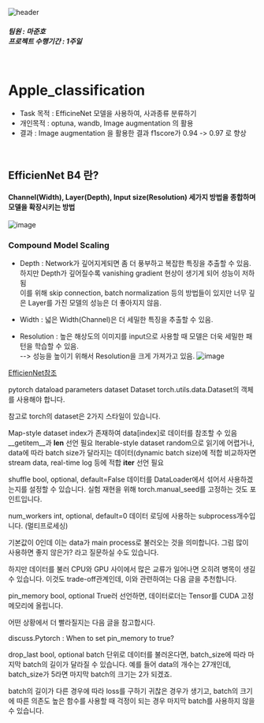 ![header](https://capsule-render.vercel.app/api?type=waving&color=auto&height=200&text=Welcome!%20&fontSize=60&fontAlignY=40&desc=I'm%20joonho)
##### 팀원 : 마준호 <br/>프로젝트 수행기간 : 1주일<br/><br/><br/>

# Apple_classification
  * Task 목적 : EfficineNet 모델을 사용하여, 사과종류 분류하기
  * 개인목적 : optuna, wandb, Image augmentation 의 활용
  * 결과 : Image augmentation 을 활용한 결과 f1score가 0.94 -> 0.97 로 향상
<br/>
  
  

## EfficienNet B4 란?
#### Channel(Width), Layer(Depth), Input size(Resolution) 세가지 방법을 종합하며 모델을 확장시키는 방법
![image](https://user-images.githubusercontent.com/103080228/204213819-e471b4af-d690-4a32-82e8-72c79ea6ea91.png)

### Compound Model Scaling
* Depth : Network가 깊어지게되면 좀 더 풍부하고 복잡한 특징을 추출할 수 있음. 하지만 Depth가 깊어질수록 vanishing gradient 현상이 생기게 되어 성능이 저하됨<br/>이를 위해 skip connection, batch normalization 등의 방법들이 있지만 너무 깊은 Layer를 가진 모델의 성능은 더 좋아지지 않음.

* Width : 넓은 Width(Channel)은 더 세밀한 특징을 추출할 수 있음. 

* Resolution : 높은 해상도의 이미지를 input으로 사용할 때 모델은 더욱 세밀한 패턴을 학습할 수 있음.<br/> --> 성능을 높이기 위해서 Resolution을 크게 가져가고 있음.
![image](https://user-images.githubusercontent.com/103080228/204216545-0afc2252-21c0-4a6a-8616-b28e20595856.png)

[EfficienNet참조](https://visionhong.tistory.com/19)

pytorch dataload parameters
dataset
Dataset
torch.utils.data.Dataset의 객체를 사용해야 합니다.

참고로 torch의 dataset은 2가지 스타일이 있습니다.

Map-style dataset
index가 존재하여 data[index]로 데이터를 참조할 수 있음
__getitem__과 __len__ 선언 필요
Iterable-style dataset
random으로 읽기에 어렵거나, data에 따라 batch size가 달라지는 데이터(dynamic batch size)에 적합
비교하자면 stream data, real-time log 등에 적합
__iter__ 선언 필요

shuffle
bool, optional, default=False
데이터를 DataLoader에서 섞어서 사용하겠는지를 설정할 수 있습니다. 실험 재현을 위해 torch.manual_seed를 고정하는 것도 포인트입니다.

num_workers
int, optional, default=0
데이터 로딩에 사용하는 subprocess개수입니다. (멀티프로세싱)

기본값이 0인데 이는 data가 main process로 불러오는 것을 의미합니다. 그럼 많이 사용하면 좋지 않은가? 라고 질문하실 수도 있습니다.

하지만 데이터를 불러 CPU와 GPU 사이에서 많은 교류가 일어나면 오히려 병목이 생길 수 있습니다. 이것도 trade-off관계인데, 이와 관련하여는 다음 글을 추천합니다.

pin_memory
bool, optional
True러 선언하면, 데이터로더는 Tensor를 CUDA 고정 메모리에 올립니다.

어떤 상황에서 더 빨라질지는 다음 글을 참고합시다.

discuss.Pytorch : When to set pin_memory to true?

drop_last
bool, optional
batch 단위로 데이터를 불러온다면, batch_size에 따라 마지막 batch의 길이가 달라질 수 있습니다. 예를 들어 data의 개수는 27개인데, batch_size가 5라면 마지막 batch의 크기는 2가 되겠죠.

batch의 길이가 다른 경우에 따라 loss를 구하기 귀찮은 경우가 생기고, batch의 크기에 따른 의존도 높은 함수를 사용할 때 걱정이 되는 경우 마지막 batch를 사용하지 않을 수 있습니다.
